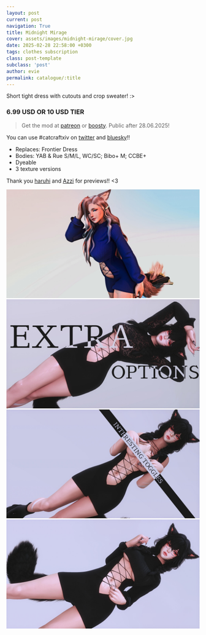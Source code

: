```yaml
---
layout: post
current: post
navigation: True
title: Midnight Mirage
cover: assets/images/midnight-mirage/cover.jpg
date: 2025-02-28 22:58:00 +0300
tags: clothes subscription
class: post-template
subclass: 'post'
author: evie
permalink: catalogue/:title
---
```


Short tight dress with cutouts and crop sweater! :>

### 6.99 USD OR 10 USD TIER

> Get the mod at [patreon] or [boosty]. Public after 28.06.2025!

You can use #catcraftxiv on [twitter] and [bluesky]!!

- Replaces: Frontier Dress
- Bodies: YAB & Rue S/M/L, WC/SC; Bibo+ M; CCBE+
- Dyeable
- 3 texture versions

Thank you [haruhi] and [Azzi] for previews!! <3

<img src="/assets/images/midnight-mirage/ffxiv_dx11_2025-02-28_16-27-53EDITED.jpg" title="image by Azzi"/>
<img src="/assets/images/midnight-mirage/2025-02-28_12-57-40-752_TRUEREALISM_-_Base (2).jpg" title="image by haruhi"/>
<img src="/assets/images/midnight-mirage/2025-02-28_12-38-11-371_TRUEREALISM_-_Base (2).jpg" title="image by haruhi"/>
<img src="/assets/images/midnight-mirage/cover.jpg" title="image by haruhi"/>

[patreon]:  https://www.patreon.com/posts/midnight-mirage-123329382
[boosty]: https://boosty.to/miaumori/posts/b79a7e5c-c40e-43b8-abd3-441b7db1a838
[idis]: https://x.com/idisxiv
[Azzi]: https://x.com/AzziXiko
[Adra]: https://x.com/yourfav_vierelf
[haruhi]: https://x.com/haruhixiv
[Saki]: https://x.com/PhotosmithSaki
[twitter]: https://x.com/hashtag/catcraftxiv?src=hashtag_click
[bluesky]: https://bsky.app/hashtag/catcraftxiv